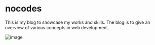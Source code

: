 # nocodes
This is my blog to showcase my works and skills.
The blog is to give an overview of various concepts in web development.

![image](https://user-images.githubusercontent.com/52347258/111062032-779e7400-84cc-11eb-9981-5aef0dfb3540.png)
